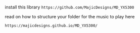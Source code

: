 install this library
`https://github.com/MajicDesigns/MD_YX5300`

read on how to structure your folder for the music to play here

`https://majicdesigns.github.io/MD_YX5300/`